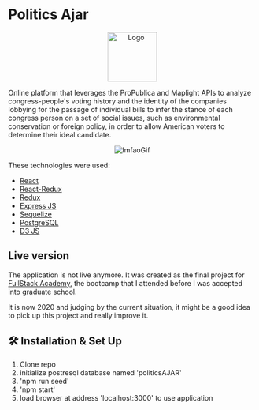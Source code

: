 # Politics Ajar 

<div align="center">
  <img alt="Logo" src="https://user-images.githubusercontent.com/20652426/83809124-f3d57280-a683-11ea-816f-13e1d51130a0.png" width="100" />
</div>

Online platform that leverages the ProPublica and Maplight APIs to analyze congress-people's voting history and the identity of the companies lobbying for the passage of individual bills to infer the stance of each congress person on a set of social issues, such as environmental conservation or foreign policy, in order to allow American voters to determine their ideal candidate.


<div align="center">
  <img alt="lmfaoGif" src="https://user-images.githubusercontent.com/20652426/83715824-4c612d00-a5fc-11ea-9a1e-0866ef263f26.gif"/>
</div>

These technologies were used:

- [React](https://reactjs.org/)
- [React-Redux](https://react-redux.js.org/)
- [Redux](https://redux.js.org/)
- [Express JS](https://expressjs.com/)
- [Sequelize](https://sequelize.org/)
- [PostgreSQL](https://www.postgresql.org/)
- [D3 JS](https://d3js.org/)


## Live version

The application is not live anymore. It was created as the final project for [FullStack Academy](https://www.fullstackacademy.com/), the bootcamp that I attended before I was accepted into graduate school.

It is now 2020 and judging by the current situation, it might be a good idea to pick up this project and really improve it.

## 🛠 Installation & Set Up

1. Clone repo
2. initialize postresql database named 'politicsAJAR'
3. 'npm run seed'
4. 'npm start'
5. load browser at address 'localhost:3000' to use application


